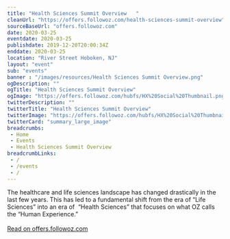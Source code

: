 ```yaml
--- 
title: "Health Sciences Summit Overview   "
cleanUrl: "https://offers.followoz.com/health-sciences-summit-overview"
sourceBaseUrl: "offers.followoz.com"
date: 2020-03-25
eventdate: 2020-03-25
publishdate: 2019-12-20T20:00:34Z
enddate: 2020-03-25
location: "River Street Hoboken, NJ"
layout: "event"
sub: "events"
banner : "/images/resources/Health Sciences Summit Overview.png"
ogDescription: ""
ogTitle: "Health Sciences Summit Overview"
ogImage: "https://offers.followoz.com/hubfs/HX%20Social%20Thumbnail.png#keepProtocol"
twitterDescription: ""
twitterTitle: "Health Sciences Summit Overview"
twitterImage: "https://offers.followoz.com/hubfs/HX%20Social%20Thumbnail.png#keepProtocol"
twitterCard: "summary_large_image"
breadcrumbs:
 - Home
 - Events
 - Health Sciences Summit Overview
breadcrumbLinks:
 - / 
 - /events
 - / 
---
```

The healthcare and life sciences landscape has changed drastically in the last few years. This has led to a fundamental shift from the era of “Life Sciences” into an era of  “Health Sciences” that focuses on what OZ calls the “Human Experience.”<br><br><a target="_blank" href=https://offers.followoz.com/health-sciences-summit-overview>Read on offers.followoz.com</a>
